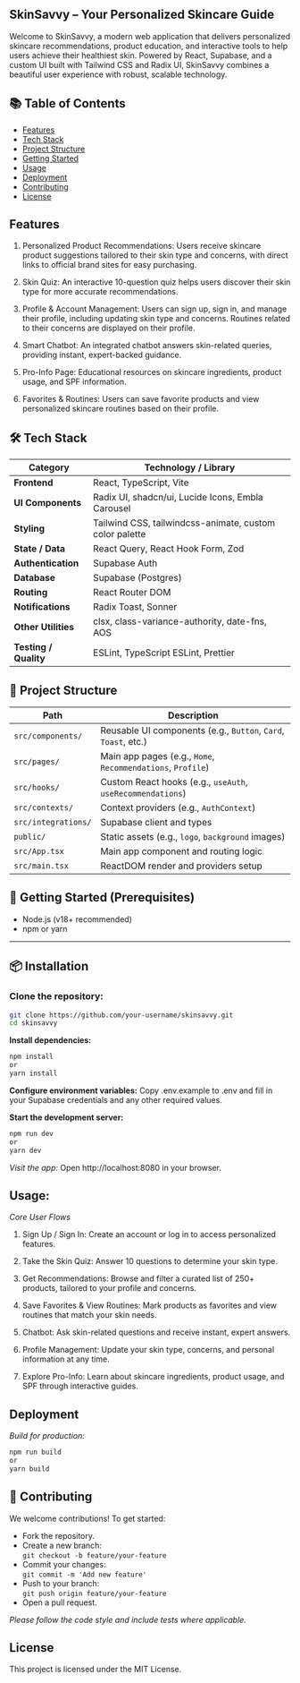 ## SkinSavvy – Your Personalized Skincare Guide
Welcome to SkinSavvy, a modern web application that delivers personalized skincare recommendations, product education, and interactive tools to help users achieve their healthiest skin. Powered by React, Supabase, and a custom UI built with Tailwind CSS and Radix UI, SkinSavvy combines a beautiful user experience with robust, scalable technology.

## 📚 Table of Contents

- [Features](#features)
- [Tech Stack](#tech-stack)
- [Project Structure](#project-structure)
- [Getting Started](#getting-started)
- [Usage](#usage)
- [Deployment](#deployment)
- [Contributing](#contributing)
- [License](#license)

## Features
1) Personalized Product Recommendations:
Users receive skincare product suggestions tailored to their skin type and concerns, with direct links to official brand sites for easy purchasing.

2) Skin Quiz:
An interactive 10-question quiz helps users discover their skin type for more accurate recommendations.

3) Profile & Account Management:
Users can sign up, sign in, and manage their profile, including updating skin type and concerns. Routines related to their concerns are displayed on their profile.

4) Smart Chatbot:
An integrated chatbot answers skin-related queries, providing instant, expert-backed guidance.

5) Pro-Info Page:
Educational resources on skincare ingredients, product usage, and SPF information.

6) Favorites & Routines:
Users can save favorite products and view personalized skincare routines based on their profile.

## 🛠️ Tech Stack

| **Category**          | **Technology / Library**                                                |
|-----------------------|-------------------------------------------------------------------------|
| **Frontend**          | React, TypeScript, Vite                                                 |
| **UI Components**     | Radix UI, shadcn/ui, Lucide Icons, Embla Carousel                       |
| **Styling**           | Tailwind CSS, tailwindcss-animate, custom color palette                 |
| **State / Data**      | React Query, React Hook Form, Zod                                       |
| **Authentication**    | Supabase Auth                                                           |
| **Database**          | Supabase (Postgres)                                                     |
| **Routing**           | React Router DOM                                                        |
| **Notifications**     | Radix Toast, Sonner                                                     |
| **Other Utilities**   | clsx, class-variance-authority, date-fns, AOS                           |
| **Testing / Quality** | ESLint, TypeScript ESLint, Prettier                                     |


## 📁 Project Structure

| **Path**               | **Description**                                              |
|------------------------|--------------------------------------------------------------|
| `src/components/`      | Reusable UI components (e.g., `Button`, `Card`, `Toast`, etc.) |
| `src/pages/`           | Main app pages (e.g., `Home`, `Recommendations`, `Profile`)   |
| `src/hooks/`           | Custom React hooks (e.g., `useAuth`, `useRecommendations`)    |
| `src/contexts/`        | Context providers (e.g., `AuthContext`)                       |
| `src/integrations/`    | Supabase client and types                                     |
| `public/`              | Static assets (e.g., `logo`, `background` images)             |
| `src/App.tsx`          | Main app component and routing logic                          |
| `src/main.tsx`         | ReactDOM render and providers setup                           |


## 🚀 Getting Started (Prerequisites)

- Node.js (v18+ recommended)
- npm or yarn

---

## 📦 Installation

### Clone the repository:

```bash
git clone https://github.com/your-username/skinsavvy.git
cd skinsavvy
```

**Install dependencies:**

```bash
npm install
or
yarn install
```

**Configure environment variables:**
Copy .env.example to .env and fill in your Supabase credentials and any other required values.

**Start the development server:**

```bash
npm run dev
or
yarn dev
```
*Visit the app:*
Open http://localhost:8080 in your browser.

## Usage:
*Core User Flows*
1) Sign Up / Sign In:
Create an account or log in to access personalized features.

2) Take the Skin Quiz:
Answer 10 questions to determine your skin type.

3) Get Recommendations:
Browse and filter a curated list of 250+ products, tailored to your profile and concerns.

4) Save Favorites & View Routines:
Mark products as favorites and view routines that match your skin needs.

5) Chatbot:
Ask skin-related questions and receive instant, expert answers.

6) Profile Management:
Update your skin type, concerns, and personal information at any time.

7) Explore Pro-Info:
Learn about skincare ingredients, product usage, and SPF through interactive guides.


## Deployment
*Build for production:*

```bash
npm run build
or
yarn build
```


## 🤝 Contributing

We welcome contributions! To get started:

- Fork the repository.  
- Create a new branch:  
  `git checkout -b feature/your-feature`  
- Commit your changes:  
  `git commit -m 'Add new feature'`  
- Push to your branch:  
  `git push origin feature/your-feature`  
- Open a pull request.

*Please follow the code style and include tests where applicable.*


## License
This project is licensed under the MIT License.
